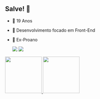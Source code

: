 ## Salve! 👋

- 🎂 19 Anos 
- 🌱 Desenvolvimento focado em Front-End
- 🚀 Ex-Proano

  <a href="https://www.instagram.com/matheus_pacco_/" target="_blank"><img src="https://img.shields.io/badge/-Instagram-%23E4405F?style=for-the-badge&logo=instagram&logoColor=white" target="_blank"></a>
  <a href="https://www.linkedin.com/in/matheus-pacco-1875a2214/" target="_blank"><img src="https://img.shields.io/badge/-LinkedIn-%230077B5?style=for-the-badge&logo=linkedin&logoColor=white" target="_blank"></a>
  
<a href="https://github.com/MatheusPacco">
<img height="120em" src="https://github-readme-stats.vercel.app/api?username=matheuspacco&show_icons=true&theme=midnight-purple&include_all_commits=true&count_private=true"/>
<img height="120em" src="https://github-readme-stats.vercel.app/api/top-langs/?username=matheuspacco&layout=compact&langs_count=7&theme=midnight-purple"/>
